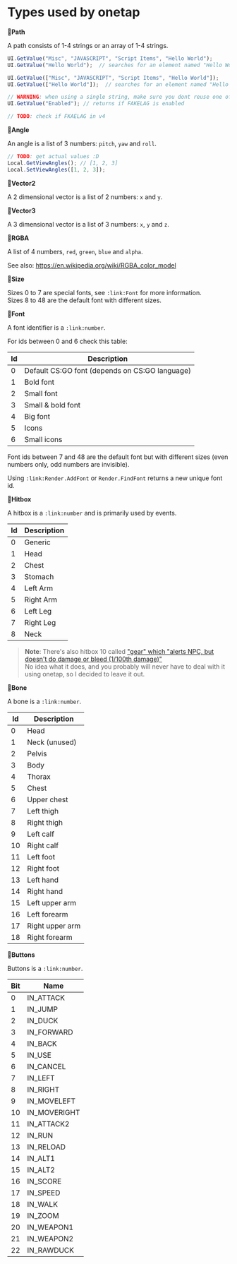
# Types used by onetap

**:link:Path**

A path consists of 1-4 strings or an array of 1-4 strings.

```js
UI.GetValue("Misc", "JAVASCRIPT", "Script Items", "Hello World");
UI.GetValue("Hello World");  // searches for an element named "Hello World"

UI.GetValue(["Misc", "JAVASCRIPT", "Script Items", "Hello World"]);
UI.GetValue(["Hello World"]);  // searches for an element named "Hello World"

// WARNING: when using a single string, make sure you dont reuse one of onetap's names
UI.GetValue("Enabled"); // returns if FAKELAG is enabled

// TODO: check if FKAELAG in v4
```


**:link:Angle**

An angle is a list of 3 numbers: `pitch`, `yaw` and `roll`.

```js
// TODO: get actual values :D
Local.GetViewAngles(); // [1, 2, 3]
Local.SetViewAngles([1, 2, 3]);
```


**:link:Vector2**

A 2 dimensional vector is a list of 2 numbers: `x` and `y`.  


**:link:Vector3**

A 3 dimensional vector is a list of 3 numbers: `x`, `y` and `z`.


**:link:RGBA**

A list of 4 numbers, `red`, `green`, `blue` and `alpha`.

See also: https://en.wikipedia.org/wiki/RGBA_color_model


**:link:Size**

Sizes 0 to 7 are special fonts, see `:link:Font` for more information.  
Sizes 8 to 48 are the default font with different sizes.


**:link:Font**

A font identifier is a `:link:number`.

For ids between 0 and 6 check this table:

|  Id  |  Description                                     |
| ---- | ------------------------------------------------ |
|   0  |  Default CS:GO font (depends on CS:GO language)  |
|   1  |  Bold font                                       |
|   2  |  Small font                                      |
|   3  |  Small & bold font                               |
|   4  |  Big font                                        |
|   5  |  Icons                                           |
|   6  |  Small icons                                     |

Font ids between 7 and 48 are the default font but with different sizes (even numbers only, odd numbers are invisible).

Using `:link:Render.AddFont` or `Render.FindFont` returns a new unique font id.


**:link:Hitbox**

A hitbox is a `:link:number` and is primarily used by events.

|  Id  |  Description  |
| ---- | ------------- |
|   0  |  Generic      |
|   1  |  Head         |
|   2  |  Chest        |
|   3  |  Stomach      |
|   4  |  Left Arm     |
|   5  |  Right Arm    |
|   6  |  Left Leg     |
|   7  |  Right Leg    |
|   8  |  Neck         |

> **Note**: There's also hitbox 10 called ["gear" which "alerts NPC, but doesn't do damage or bleed (1/100th damage)"](https://github.com/ValveSoftware/source-sdk-2013/blob/master/mp/src/game/shared/shareddefs.h#L345)  
> No idea what it does, and you probably will never have to deal with it using onetap, so I decided to leave it out.


**:link:Bone**

A bone is a `:link:number`.

|  Id  |  Description      |
| ---- | ----------------- |
|   0  |  Head             |
|   1  |  Neck (unused)    |
|   2  |  Pelvis           |
|   3  |  Body             |
|   4  |  Thorax           |
|   5  |  Chest            |
|   6  |  Upper chest      |
|   7  |  Left thigh       |
|   8  |  Right thigh      |
|   9  |  Left calf        |
|  10  |  Right calf       |
|  11  |  Left foot        |
|  12  |  Right foot       |
|  13  |  Left hand        |
|  14  |  Right hand       |
|  15  |  Left upper arm   |
|  16  |  Left forearm     |
|  17  |  Right upper arm  |
|  18  |  Right forearm    |


**:link:Buttons**

Buttons is a `:link:number`.

|  Bit  |  Name          |
| ----- | -------------- |
|   0   |  IN_ATTACK     |
|   1   |  IN_JUMP       |
|   2   |  IN_DUCK       |
|   3   |  IN_FORWARD    |
|   4   |  IN_BACK       |
|   5   |  IN_USE        |
|   6   |  IN_CANCEL     |
|   7   |  IN_LEFT       |
|   8   |  IN_RIGHT      |
|   9   |  IN_MOVELEFT   |
|  10   |  IN_MOVERIGHT  |
|  11   |  IN_ATTACK2    |
|  12   |  IN_RUN        |
|  13   |  IN_RELOAD     |
|  14   |  IN_ALT1       |
|  15   |  IN_ALT2       |
|  16   |  IN_SCORE      |
|  17   |  IN_SPEED      |
|  18   |  IN_WALK       |
|  19   |  IN_ZOOM       |
|  20   |  IN_WEAPON1    |
|  21   |  IN_WEAPON2    |
|  22   |  IN_RAWDUCK    |
